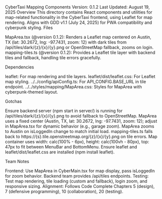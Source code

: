 CyberTaxi Mapping Components
Version: 0.1.2 Last Updated: August 19, 2025
Overview
This directory contains React components and utilities for map-related functionality in the CyberTaxi frontend, using Leaflet for map rendering. Aligns with GDD v1.1 (July 24, 2025) for PWA compatibility and cyberpunk styling.
Files

MapArea.tsx (@version 0.1.2): Renders a Leaflet map centered on Austin, TX (lat: 30.2672, lng: -97.7431, zoom: 12) with dark tiles from /api/tiles/dark/{z}/{x}/{y}.png or OpenStreetMap fallback, zooms on login.
mapping-tiles.ts (@version 0.1.2): Provides a Leaflet tile layer with backend tiles and fallback, handling tile errors gracefully.

Dependencies

leaflet: For map rendering and tile layers.
leaflet/dist/leaflet.css: For Leaflet map styling.
../../config/apiConfig.ts: For API_CONFIG.BASE_URL in tile endpoint.
../../styles/mapping/MapArea.css: Styles for MapArea with cyberpunk-themed layout.

Gotchas

Ensure backend server (npm start in server/) is running for /api/tiles/dark/{z}/{x}/{y}.png to avoid fallback to OpenStreetMap.
MapArea uses a fixed center (Austin, TX, lat: 30.2672, lng: -97.7431, zoom: 12); adjust in MapArea.tsx for dynamic behavior (e.g., garage zoom).
MapArea zooms to Austin on isLoggedIn change to match initial load.
mapping-tiles.ts falls back to https://{s}.tile.openstreetmap.org/{z}/{x}/{y}.png on tile errors.
Map container uses width: calc(100% - 6px), height: calc(100vh - 80px), top: 47px to fit between MenuBar and BottomMenu.
Ensure leaflet and leaflet/dist/leaflet.css are installed (npm install leaflet).

Team Notes

Frontend: Use MapArea in CyberMain.tsx for map display, pass isLoggedIn for zoom behavior. Backend team provides /api/tiles endpoints.
Testing: Test map rendering, tile loading (custom and fallback), login zoom, and responsive sizing.
Alignment: Follows Code Complete Chapters 5 (design), 7 (defensive programming), 10 (collaboration), 20 (testing).
